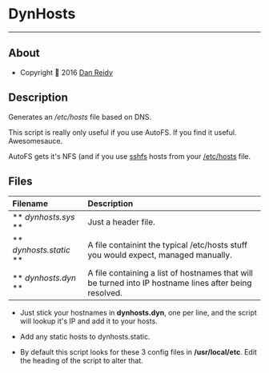 # DynHosts
---

## About
* Copyright   ****  2016 [Dan Reidy](https://github.com/dubkat)



## Description
Generates an */etc/hosts* file based on DNS.

This script is really only useful if you
use AutoFS. If you find it useful. Awesomesauce.

AutoFS gets it's NFS (and if you use [sshfs](https://github.com/libfuse/sshfs) hosts from your [/etc/hosts](file:///etc/hosts) file.

## Files
 | Filename | Description |
 | :------------- | :------------- |
 | ** *dynhosts.sys* ** | Just a header file. |
 | ** *dynhosts.static* ** | A file containint the typical /etc/hosts  stuff you would expect, managed manually. |
 | ** *dynhosts.dyn* ** | A file containing a list of hostnames that will be turned into IP hostname lines after being resolved. |

* Just stick your hostnames in **dynhosts.dyn**, one per line, and the script will lookup it's IP and add it to your hosts.

* Add any static hosts to dynhosts.static.

* By default this script looks for these 3 config files in
**/usr/local/etc**. Edit the heading of the script to alter that.
